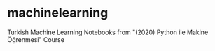 # machinelearning
Turkish Machine Learning Notebooks from "(2020) Python ile Makine Öğrenmesi" Course
